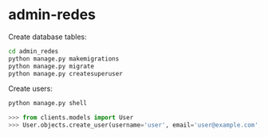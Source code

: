 # admin-redes

Create database tables:

```sh
cd admin_redes
python manage.py makemigrations
python manage.py migrate
python manage.py createsuperuser
```

Create users:

```sh
python manage.py shell
```

```python
>>> from clients.models import User
>>> User.objects.create_user(username='user', email='user@example.com', password='1234')
```
